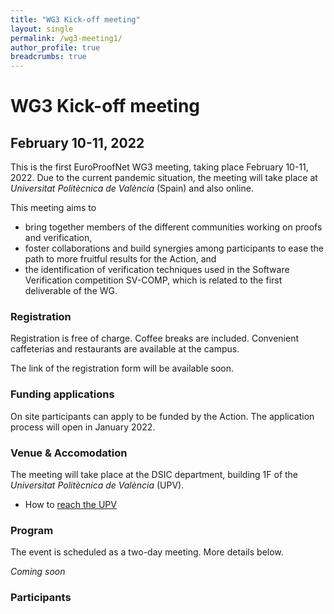 ```yaml
---
title: "WG3 Kick-off meeting"
layout: single
permalink: /wg3-meeting1/
author_profile: true
breadcrumbs: true
---
```


# WG3 Kick-off meeting
## February 10-11, 2022

This is the first EuroProofNet WG3 meeting, taking place February 10-11, 2022. Due to the current pandemic situation, the meeting will take place at _Universitat Politècnica de València_ (Spain) and also online.

This meeting aims to
* bring together members of the different communities working on proofs and verification,
* foster collaborations and build synergies among participants to ease the path to more fruitful results for the Action, and
* the identification of verification techniques used in the Software Verification competition SV-COMP, which is related to the first deliverable of the WG.

### Registration 

Registration is free of charge. Coffee breaks are included. Convenient caffeterias and restaurants are available at the campus. 

The link of the registration form will be available soon. 

<!-- IT services at UPV must confirm the personal information they need for creating TEAMS accounts -->

### Funding applications

On site participants can apply to be funded by the Action. The application process will open in January 2022.

### Venue & Accomodation

The meeting will take place at the DSIC department, building 1F of the _Universitat Politècnica de València_ (UPV).

* How to [reach the UPV](http://www.upv.es/otros/como-llegar-upv/campus-vera/index-en.html)

<!-- We have some rooms blocked at the [Silken Puerta de Valencia](https://www.hoteles-silken.com/es/hotel-puerta-valencia/). Please use the event identifier "COST" when booking. The price for a single room is 65.97? (breakfast included).-->

### Program

The event is scheduled as a two-day meeting. More details below. 

_Coming soon_

### Participants
